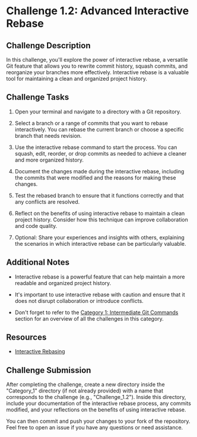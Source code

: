 # Challenge 1.2: Advanced Interactive Rebase

## Challenge Description

In this challenge, you'll explore the power of interactive rebase, a versatile Git feature that allows you to rewrite commit history, squash commits, and reorganize your branches more effectively. Interactive rebase is a valuable tool for maintaining a clean and organized project history.

## Challenge Tasks

1. Open your terminal and navigate to a directory with a Git repository.

2. Select a branch or a range of commits that you want to rebase interactively. You can rebase the current branch or choose a specific branch that needs revision.

3. Use the interactive rebase command to start the process. You can squash, edit, reorder, or drop commits as needed to achieve a cleaner and more organized history.

4. Document the changes made during the interactive rebase, including the commits that were modified and the reasons for making these changes.

5. Test the rebased branch to ensure that it functions correctly and that any conflicts are resolved.

6. Reflect on the benefits of using interactive rebase to maintain a clean project history. Consider how this technique can improve collaboration and code quality.

7. Optional: Share your experiences and insights with others, explaining the scenarios in which interactive rebase can be particularly valuable.

## Additional Notes

- Interactive rebase is a powerful feature that can help maintain a more readable and organized project history.

- It's important to use interactive rebase with caution and ensure that it does not disrupt collaboration or introduce conflicts.

- Don't forget to refer to the [Category 1: Intermediate Git Commands](../../about_1.md) section for an overview of all the challenges in this category.

## Resources

- [Interactive Rebasing](https://git-scm.com/book/en/v2/Git-Tools-Rewriting-History)

## Challenge Submission

After completing the challenge, create a new directory inside the "Category_1" directory (if not already provided) with a name that corresponds to the challenge (e.g., "Challenge_1.2"). Inside this directory, include your documentation of the interactive rebase process, any commits modified, and your reflections on the benefits of using interactive rebase.

You can then commit and push your changes to your fork of the repository. Feel free to open an issue if you have any questions or need assistance.
